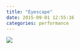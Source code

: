 ```yaml
---
title: "Eyescape"
date: 2015-09-01 12:55:16
categories: performance
---
```


<img src="{{ site.baseurl }}/images/raw/yasak.jpg">
